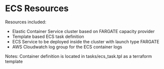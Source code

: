 # ECS Resources

Resources included:
* Elastic Container Service cluster based on FARGATE capacity provider
* Template based ECS task definition
* ECS Service to be deployed inside the cluster with launch type FARGATE
* AWS Cloudwatch log group for the ECS container logs


Notes:
Container definition is located in tasks/ecs_task.tpl as a terraform template
